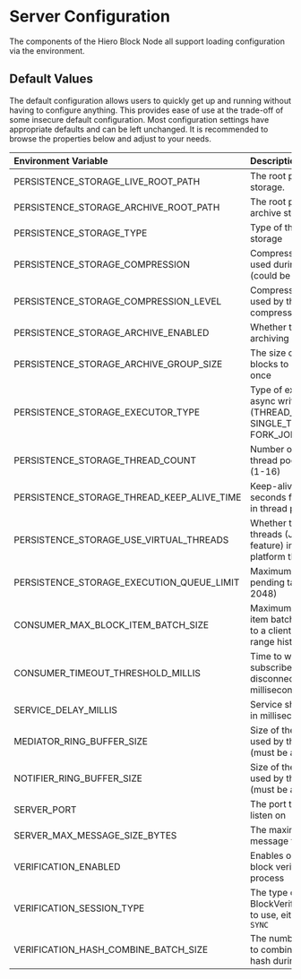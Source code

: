 # Server Configuration

The components of the Hiero Block Node all support loading configuration via the
environment.

## Default Values

The default configuration allows users to quickly get up and running without having to configure anything. This provides
ease of use at the trade-off of some insecure default configuration. Most configuration settings have appropriate
defaults and can be left unchanged. It is recommended to browse the properties below and adjust to your needs.

| Environment Variable                       | Description                                                                                  | Default Value                     |
|:-------------------------------------------|:---------------------------------------------------------------------------------------------|:----------------------------------|
| PERSISTENCE_STORAGE_LIVE_ROOT_PATH         | The root path for the live storage.                                                          | /opt/heiro/blocknode/data/live    |
| PERSISTENCE_STORAGE_ARCHIVE_ROOT_PATH      | The root path for the archive storage.                                                       | /opt/hiero/blocknode/data/archive |
| PERSISTENCE_STORAGE_TYPE                   | Type of the persistence storage                                                              | BLOCK_AS_LOCAL_FILE               |
| PERSISTENCE_STORAGE_COMPRESSION            | Compression algorithm used during persistence (could be none as well)                        | ZSTD                              |
| PERSISTENCE_STORAGE_COMPRESSION_LEVEL      | Compression level to be used by the compression algorithm                                    | 3                                 |
| PERSISTENCE_STORAGE_ARCHIVE_ENABLED        | Whether to enable archiving of blocks                                                        | true                              |
| PERSISTENCE_STORAGE_ARCHIVE_GROUP_SIZE     | The size of the group of blocks to be archived at once                                       | 1_000                             |
| PERSISTENCE_STORAGE_EXECUTOR_TYPE          | Type of executor for async writers (THREAD_POOL, SINGLE_THREAD, FORK_JOIN)                   | THREAD_POOL                       |
| PERSISTENCE_STORAGE_THREAD_COUNT           | Number of threads for thread pool executor (1-16)                                            | 6                                 |
| PERSISTENCE_STORAGE_THREAD_KEEP_ALIVE_TIME | Keep-alive time in seconds for idle threads in thread pool                                   | 60                                |
| PERSISTENCE_STORAGE_USE_VIRTUAL_THREADS    | Whether to use virtual threads (Java 21 feature) instead of platform threads                 | false                             |
| PERSISTENCE_STORAGE_EXECUTION_QUEUE_LIMIT  | Maximum queue size for pending tasks (64-2048)                                               | 1024                              |
| CONSUMER_MAX_BLOCK_ITEM_BATCH_SIZE         | Maximum size of block item batches streamed to a client for closed-range historical requests | 250                               |
| CONSUMER_TIMEOUT_THRESHOLD_MILLIS          | Time to wait for subscribers before disconnecting in milliseconds                            | 1500                              |
| SERVICE_DELAY_MILLIS                       | Service shutdown delay in milliseconds                                                       | 500                               |
| MEDIATOR_RING_BUFFER_SIZE                  | Size of the ring buffer used by the mediator (must be a power of 2)                          | 4096                              |
| NOTIFIER_RING_BUFFER_SIZE                  | Size of the ring buffer used by the notifier (must be a power of 2)                          | 2048                              |
| SERVER_PORT                                | The port the server will listen on                                                           | 40840                             |
| SERVER_MAX_MESSAGE_SIZE_BYTES              | The maximum size of a message frame in bytes                                                 | 1048576                           |
| VERIFICATION_ENABLED                       | Enables or disables the block verification process                                           | true                              |
| VERIFICATION_SESSION_TYPE                  | The type of BlockVerificationSession to use, either `ASYNC` or `SYNC`                        | ASYNC                             |
| VERIFICATION_HASH_COMBINE_BATCH_SIZE       | The number of hashes to combine into a single hash during verification                       | 32                                |
